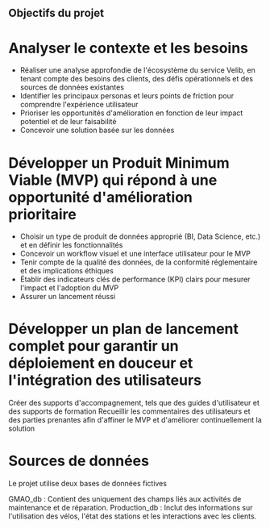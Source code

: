 ## Objectifs du projet

# Analyser le contexte et les besoins

- Réaliser une analyse approfondie de l'écosystème du service Velib, en tenant compte des besoins des clients, des défis opérationnels et des sources de données existantes
- Identifier les principaux personas et leurs points de friction pour comprendre l'expérience utilisateur
- Prioriser les opportunités d'amélioration en fonction de leur impact potentiel et de leur faisabilité
- Concevoir une solution basée sur les données

# Développer un Produit Minimum Viable (MVP) qui répond à une opportunité d'amélioration prioritaire

- Choisir un type de produit de données approprié (BI, Data Science, etc.) et en définir les fonctionnalités
- Concevoir un workflow visuel et une interface utilisateur pour le MVP
- Tenir compte de la qualité des données, de la conformité réglementaire et des implications éthiques
- Établir des indicateurs clés de performance (KPI) clairs pour mesurer l'impact et l'adoption du MVP
- Assurer un lancement réussi

# Développer un plan de lancement complet pour garantir un déploiement en douceur et l'intégration des utilisateurs
Créer des supports d'accompagnement, tels que des guides d'utilisateur et des supports de formation
Recueillir les commentaires des utilisateurs et des parties prenantes afin d'affiner le MVP et d'améliorer continuellement la solution

# Sources de données

Le projet utilise deux bases de données fictives 

GMAO_db : Contient des uniquement des champs liés aux activités de maintenance et de réparation.
Production_db : Inclut des informations sur l'utilisation des vélos, l'état des stations et les interactions avec les clients.
